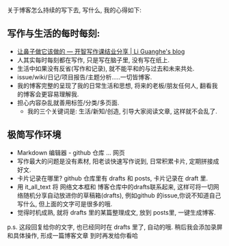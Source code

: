 关于博客怎么持续的写下去, 写什么, 我的心得如下:
## 写作与生活的每时每刻: 
- [让鼻子做它该做的 — 开智写作课结业分享 | Li Guanghe's blog][1]
- 人其实每时每刻都在写作, 只是写在脑子里, 没有写在纸上.
- 生活中如果没有反省(写作和记录), 就不能平和的与过去和未来共处.
- issue/wiki/日记/项目报告/主题分析.....一切皆博客. 
- 我的博客完整的呈现了我的日常生活和思想, 将来的老板/朋友任何人, 翻看我的博客会更容易理解我. 
- 担心内容杂乱就善用标签/分类/多页面. 
	- 我的三个关键词是: 生活/新知/创造, 引导大家阅读文章, 这样就不会乱了.   

## 极简写作环境
- Markdown 编辑器 - github 仓库 ... 网页
- 写作最大的问题是没有素材, 阳老谈快速写作说到, 日常积累卡片, 定期拼接成好文.
- 卡片记录在哪里? github 仓库里有 drafts 和 posts, 卡片记录在 draft 里.
-  用 it_all_text 将 网络文本框和 博客仓库中的drafts联系起来,  这样可将一切网络随机分享自动放进你的草稿箱(drafts), 例如github 的issue,你说不知道自己写什么, 但上面的文字可是很多的哦. 
- 觉得时机成熟, 就将 drafts 里的某篇整理成文, 放到 posts里, 一键生成博客.

p.s. 这段回复给你的文字, 也已经同时在 drafts 里了, 自动的哦. 稍后我会添加录屏和具体操作, 形成一篇博客文章 到时再发给你看哈
 

  
 

[1]:	https://liguanghe.github.io/2017/05/24/creater/
